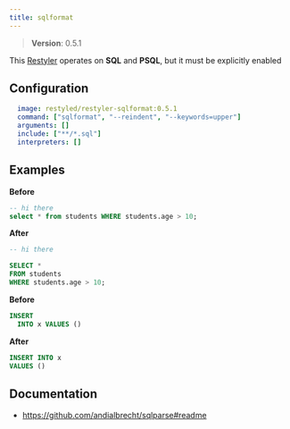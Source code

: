 ```yaml
---
title: sqlformat
---
```


> **Version**: 0.5.1

This [Restyler][source] operates on **SQL** and **PSQL**, but it must be explicitly enabled 

## Configuration

```yaml
  image: restyled/restyler-sqlformat:0.5.1
  command: ["sqlformat", "--reindent", "--keywords=upper"]
  arguments: []
  include: ["**/*.sql"]
  interpreters: []
```

## Examples

**Before**

```sql
-- hi there
select * from students WHERE students.age > 10;

```

**After**

```sql
-- hi there

SELECT *
FROM students
WHERE students.age > 10;

```

**Before**

```sql
INSERT
  INTO x VALUES ()

```

**After**

```sql
INSERT INTO x
VALUES ()

```


## Documentation

- https://github.com/andialbrecht/sqlparse#readme

[source]: https://github.com/restyled-io/restylers/blob/main/sqlformat/info.yaml
